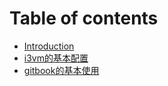 # Table of contents

* [Introduction](README.md)
* [i3vm的基本配置](ji-ben-pei-zhi.md)
* [gitbook的基本使用](ji-ben-shi-yong.md)

